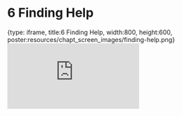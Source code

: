 # 6 Finding Help
 
{type: iframe, title:6 Finding Help, width:800, height:600, poster:resources/chapt_screen_images/finding-help.png}
![](https://datatrail-jhu.github.io/00_intro/no_toc/finding-help.html)
 

 
